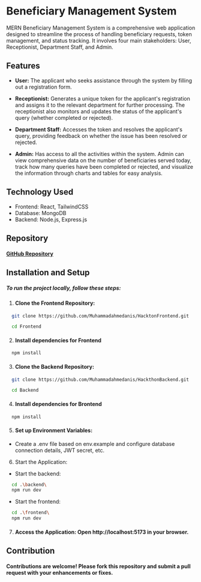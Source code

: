 
# Beneficiary Management System
MERN Beneficiary Management System is a comprehensive web application designed to streamline the process of handling beneficiary requests, token management, and status tracking. It involves four main stakeholders: User, Receptionist, Department Staff, and Admin.

## Features

- **User:** The applicant who seeks assistance through the system by filling out a registration form.

- **Receptionist:**  Generates a unique token for the applicant's registration and assigns it to the relevant department for further processing. The receptionist also monitors and updates the status of the applicant's query (whether completed or rejected).

- **Department Staff:** Accesses the token and resolves the applicant's query, providing feedback on whether the issue has been resolved or rejected.

- **Admin:** Has access to all the activities within the system. Admin can view comprehensive data on the number of beneficiaries served today, track how many queries have been completed or rejected, and visualize the information through charts and tables for easy analysis.

## Technology Used

- Frontend: React, TailwindCSS
- Database: MongoDB
- Backend: Node.js, Express.js

## Repository

#### [GitHub Repository](https://github.com/Muhammadahmedanis/HacktonFrontend)

## Installation and Setup

##### To run the project locally, follow these steps:

  1. #### Clone the Frontend Repository:
```bash
  git clone https://github.com/Muhammadahmedanis/HacktonFrontend.git
```
```bash
  cd Frontend
```

 2. #### Install dependencies for Frontend
```bash
  npm install
```

  3. #### Clone the Backend Repository:
```bash
  git clone https://github.com/Muhammadahmedanis/HackthonBackend.git
```
```bash
  cd Backend
```

 4. #### Install dependencies for Brontend
```bash
  npm install
```

 5. #### Set up Environment Variables:
- Create a .env file based on env.example and configure database connection details, JWT secret, etc.

 6. Start the Application:
  - Start the backend:
```bash
  cd .\backend\
  npm run dev
```
  - Start the frontend:
```bash
  cd .\frontend\
  npm run dev
```

 7. #### Access the Application: Open http://localhost:5173 in your browser.

## Contribution

#### Contributions are welcome! Please fork this repository and submit a pull request with your enhancements or fixes.
